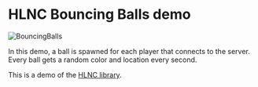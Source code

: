 # HLNC Bouncing Balls demo

![BouncingBalls](https://github.com/Heavenlode/HLNC-Demo-BouncingBalls/assets/13342266/b17b09c7-bb26-4d6e-9614-543ea720c77f)

In this demo, a ball is spawned for each player that connects to the server. Every ball gets a random color and location every second.

This is a demo of the [HLNC library](https://github.com/Heavenlode/HLNC).
